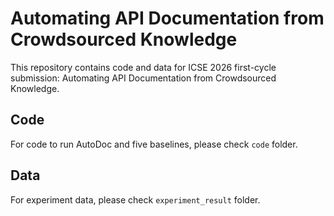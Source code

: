 # Automating API Documentation from Crowdsourced Knowledge
This repository contains code and data for ICSE 2026 first-cycle submission: Automating API Documentation from Crowdsourced Knowledge.

## Code
For code to run AutoDoc and five baselines, please check `code` folder.

## Data
For experiment data, please check `experiment_result` folder.